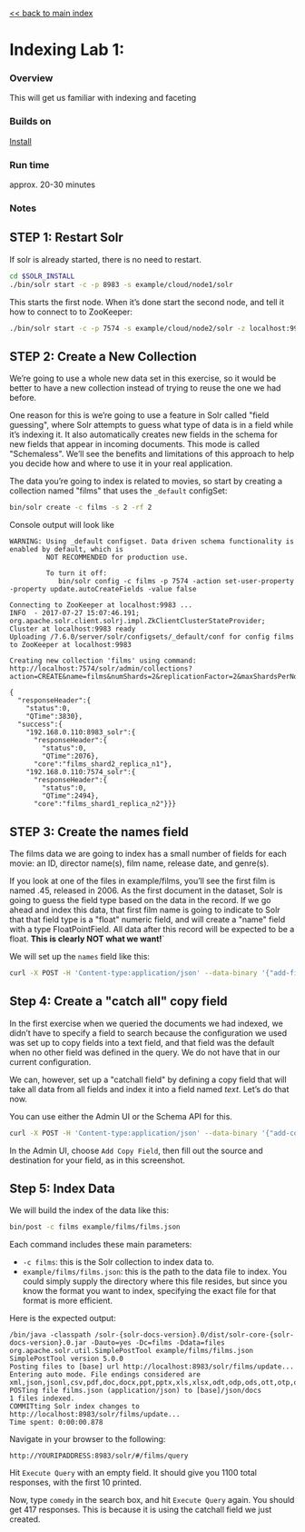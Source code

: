 [\<\< back to main index](../README.md)

# Indexing Lab 1:  

### Overview

This will get us familiar with indexing and faceting

### Builds on
[Install](../install/README.md)

### Run time
approx. 20-30 minutes

### Notes


## STEP 1: Restart Solr
If solr is already started, there is no need to restart.

```bash
cd $SOLR_INSTALL
./bin/solr start -c -p 8983 -s example/cloud/node1/solr
```

This starts the first node. When it’s done start the second node, and tell it how to connect to to ZooKeeper:

```bash
./bin/solr start -c -p 7574 -s example/cloud/node2/solr -z localhost:9983
```


## STEP 2:  Create a New Collection 

We’re going to use a whole new data set in this exercise, so it would be better to have a
new collection instead of trying to reuse the one we had before.

One reason for this is we’re going to use a feature in Solr called "field guessing", where Solr 
attempts to guess what type of data is in a field while it’s indexing it. It also automatically 
creates new fields in the schema for new fields that appear in incoming documents. This mode is 
called "Schemaless". We’ll see the benefits and limitations of this approach to help you decide 
how and where to use it in your real application.


The data you’re going to index is related to movies, so start by creating a collection named 
"films" that uses the `_default` configSet:

```bash
bin/solr create -c films -s 2 -rf 2
```

Console output will look like

```console
WARNING: Using _default configset. Data driven schema functionality is enabled by default, which is
         NOT RECOMMENDED for production use.

         To turn it off:
            bin/solr config -c films -p 7574 -action set-user-property -property update.autoCreateFields -value false

Connecting to ZooKeeper at localhost:9983 ...
INFO  - 2017-07-27 15:07:46.191; org.apache.solr.client.solrj.impl.ZkClientClusterStateProvider; Cluster at localhost:9983 ready
Uploading /7.6.0/server/solr/configsets/_default/conf for config films to ZooKeeper at localhost:9983

Creating new collection 'films' using command:
http://localhost:7574/solr/admin/collections?action=CREATE&name=films&numShards=2&replicationFactor=2&maxShardsPerNode=2&collection.configName=films

{
  "responseHeader":{
    "status":0,
    "QTime":3830},
  "success":{
    "192.168.0.110:8983_solr":{
      "responseHeader":{
        "status":0,
        "QTime":2076},
      "core":"films_shard2_replica_n1"},
    "192.168.0.110:7574_solr":{
      "responseHeader":{
        "status":0,
        "QTime":2494},
      "core":"films_shard1_replica_n2"}}}
```



## STEP 3: Create the names field

The films data we are going to index has a small number of fields for each movie: an ID, director name(s), 
film name, release date, and genre(s).

If you look at one of the files in example/films, you’ll see the first film is named .45, released 
in 2006. As the first document in the dataset, Solr is going to guess the field type based on the data 
in the record. If we go ahead and index this data, that first film name is going to indicate to Solr 
that that field type is a "float" numeric field, and will create a "name" field with a type 
FloatPointField. All data after this record will be expected to be a float. **This is clearly NOT what we want!**`

We will set up the `names` field like this:

```bash
curl -X POST -H 'Content-type:application/json' --data-binary '{"add-field": {"name":"name", "type":"text_general", "multiValued":false, "stored":true}}' http://localhost:8983/solr/films/schema
```


## Step 4: Create a "catch all" copy field

In the first exercise when we queried the documents we had indexed, we didn’t have to specify a field to 
search because the configuration we used was set up to copy fields into a text field, and that 
field was the default when no other field was defined in the query. We do not have that in our current 
configuration.

We can, however, set up a "catchall field" by defining a copy field that will take all data from all 
fields and index it into a field named _text_. Let’s do that now.

You can use either the Admin UI or the Schema API for this.

```bash
curl -X POST -H 'Content-type:application/json' --data-binary '{"add-copy-field" : {"source":"*","dest":"_text_"}}' http://localhost:8983/solr/films/schema
```

In the Admin UI, choose `Add Copy Field`, then fill out the source and destination for your field, as in this screenshot.


## Step 5: Index Data

We will build the index of the data like this:

```bash
bin/post -c films example/films/films.json
```

Each command includes these main parameters:

* `-c films`: this is the Solr collection to index data to.
* `example/films/films.json`: this is the path to the data file to index. You could simply supply the directory 
where this file resides, but since you know the format you want to index, specifying the exact file for that 
format is more efficient.

Here is the expected output:

```console
/bin/java -classpath /solr-{solr-docs-version}.0/dist/solr-core-{solr-docs-version}.0.jar -Dauto=yes -Dc=films -Ddata=files org.apache.solr.util.SimplePostTool example/films/films.json
SimplePostTool version 5.0.0
Posting files to [base] url http://localhost:8983/solr/films/update...
Entering auto mode. File endings considered are xml,json,jsonl,csv,pdf,doc,docx,ppt,pptx,xls,xlsx,odt,odp,ods,ott,otp,ots,rtf,htm,html,txt,log
POSTing file films.json (application/json) to [base]/json/docs
1 files indexed.
COMMITting Solr index changes to http://localhost:8983/solr/films/update...
Time spent: 0:00:00.878

```

Navigate in your browser to the following:

```text
http://YOURIPADDRESS:8983/solr/#/films/query
```

Hit `Execute Query` with an empty field.  It should give you 1100 total responses, with the first 10 printed.

Now, type `comedy` in the search box, and hit `Execute Query` again.  You should get 417 responses. This is 
because it is using the catchall field we just created.




